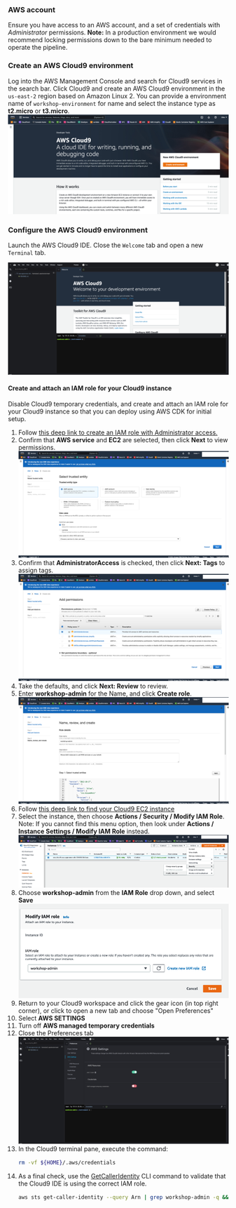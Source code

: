 ### AWS account

Ensure you have access to an AWS account, and a set of credentials with *Administrator* permissions. **Note:** In a production environment we would recommend locking permissions down to the bare minimum needed to operate the pipeline.

### Create an AWS Cloud9 environment

Log into the AWS Management Console and search for Cloud9 services in the search bar. Click Cloud9 and create an AWS Cloud9 environment in the `us-east-2` region based on Amazon Linux 2. You can provide a environment name of `workshop-environment` for name and select the instance type as **t2.micro** or **t3.micro**.
![Cloud9 Create](assets/1-c9-create.png)

### Configure the AWS Cloud9 environment

Launch the AWS Cloud9 IDE. Close the `Welcome` tab and open a new `Terminal` tab.

![Cloud9 Launch](assets/2-c9-launch.png)

#### Create and attach an IAM role for your Cloud9 instance

Disable Cloud9 temporary credentials, and create and attach an IAM role for your Cloud9 instance so that you can deploy using AWS CDK for initial setup.

1. Follow [this deep link to create an IAM role with Administrator access.](https://console.aws.amazon.com/iam/home#/roles$new?step=review&commonUseCase=EC2%2BEC2&selectedUseCase=EC2&policies=arn:aws:iam::aws:policy%2FAdministratorAccess)
2. Confirm that **AWS service** and **EC2** are selected, then click **Next** to view permissions.
![launch-iam-role](assets/3-launch-iam-role.png)
3. Confirm that **AdministratorAccess** is checked, then click **Next: Tags** to assign tags.
![iam-permission](assets/4-iam-permission.png)
4. Take the defaults, and click **Next: Review** to review.
5. Enter **workshop-admin** for the Name, and click **Create role**.
![create-iam-role](assets/5-create-iam-role.png)
6. Follow [this deep link to find your Cloud9 EC2 instance](https://console.aws.amazon.com/ec2/v2/home?#Instances:tag:Name=aws-cloud9-;sort=desc:launchTime)
7. Select the instance, then choose **Actions / Security / Modify IAM Role**. Note: If you cannot find this menu option, then look under **Actions / Instance Settings / Modify IAM Role** instead.
![cloud9-modify-role](assets/6-c9-modify-role.png)
8. Choose **workshop-admin** from the **IAM Role** drop down, and select **Save**
![cloud9-attach-role](assets/7-c9-attach-role.png)
9. Return to your Cloud9 workspace and click the gear icon (in top right corner), or click to open a new tab and choose "Open Preferences"
10. Select **AWS SETTINGS**
11. Turn off **AWS managed temporary credentials**
12. Close the Preferences tab
![cloud9-disable-temp-credentials](assets/8-c9-disable-temp-credentials.png)
13. In the Cloud9 terminal pane, execute the command:
    ```bash
    rm -vf ${HOME}/.aws/credentials
    ```
14. As a final check, use the [GetCallerIdentity](https://docs.aws.amazon.com/cli/latest/reference/sts/get-caller-identity.html) CLI command to validate that the Cloud9 IDE is using the correct IAM role.
    ```bash
    aws sts get-caller-identity --query Arn | grep workshop-admin -q && echo "IAM role valid" || echo "IAM role NOT valid"
    ```
